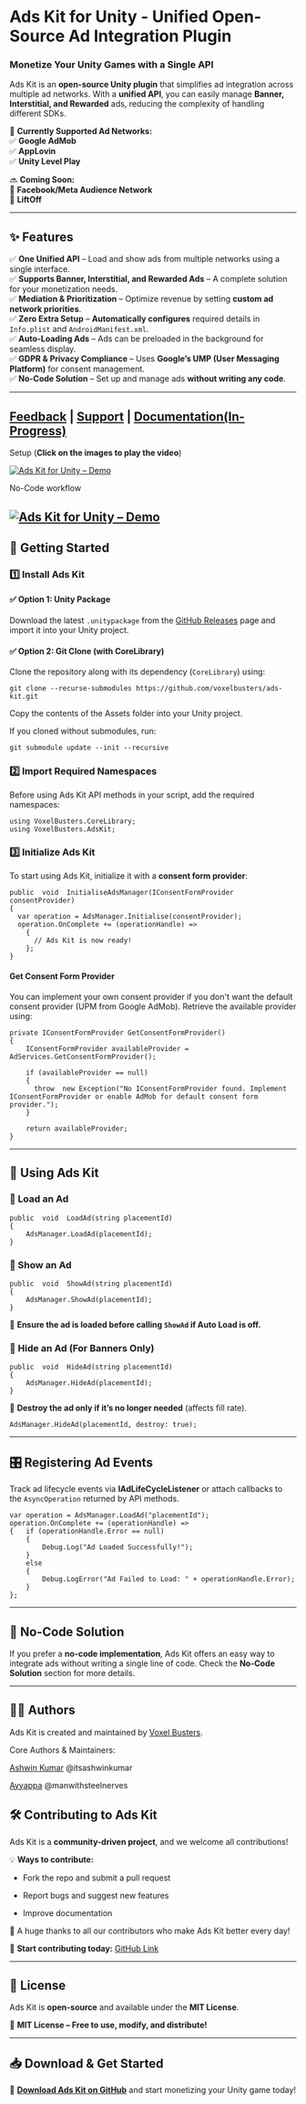 
# **Ads Kit for Unity** - Unified Open-Source Ad Integration Plugin

### **Monetize Your Unity Games with a Single API**

Ads Kit is an **open-source Unity plugin** that simplifies ad integration across multiple ad networks. With a **unified API**, you can easily manage **Banner, Interstitial, and Rewarded** ads, reducing the complexity of handling different SDKs.

🚀 **Currently Supported Ad Networks:**  
✅ **Google AdMob**  
✅ **AppLovin**  
✅ **Unity Level Play**

🔜 **Coming Soon:**  
🔹 **Facebook/Meta Audience Network**  
🔹 **LiftOff**

----------

## **✨ Features**

✅ **One Unified API** – Load and show ads from multiple networks using a single interface.  
✅ **Supports Banner, Interstitial, and Rewarded Ads** – A complete solution for your monetization needs.  
✅ **Mediation & Prioritization** – Optimize revenue by setting **custom ad network priorities**.  
✅ **Zero Extra Setup** – **Automatically configures** required details in `Info.plist` and `AndroidManifest.xml`.  
✅ **Auto-Loading Ads** – Ads can be preloaded in the background for seamless display.  
✅ **GDPR & Privacy Compliance** – Uses **Google’s UMP (User Messaging Platform)** for consent management.  
✅ **No-Code Solution** – Set up and manage ads **without writing any code**.

---
[Feedback](https://ads-kit.canny.io/) | [Support](https://github.com/voxelbusters/ads-kit/issues) | [Documentation(In-Progress)](https://adskit.voxelbusters.com/)
----------
Setup (**Click on the images to play the video**)

[![Ads Kit for Unity – Demo](https://img.youtube.com/vi/zJJ2GnQcTYU/0.jpg)](https://youtu.be/zJJ2GnQcTYU)  

No-Code workflow

[![Ads Kit for Unity – Demo](https://img.youtube.com/vi/eFD7jvuM5vY/0.jpg)](https://youtu.be/eFD7jvuM5vY)   
---

## **📌 Getting Started**

### **1️⃣ Install Ads Kit**
#### ✅ Option 1: Unity Package

Download the latest `.unitypackage` from the [GitHub Releases](https://github.com/voxelbusters/ads-kit/releases/latest) page and import it into your Unity project.

#### ✅ Option 2: Git Clone (with CoreLibrary)

Clone the repository along with its dependency (`CoreLibrary`) using:

```
git clone --recurse-submodules https://github.com/voxelbusters/ads-kit.git
```
Copy the contents of the Assets folder into your Unity project.

If you cloned without submodules, run:

```
git submodule update --init --recursive
```

### **2️⃣ Import Required Namespaces**

Before using Ads Kit API methods in your script, add the required namespaces:

```
using VoxelBusters.CoreLibrary; 
using VoxelBusters.AdsKit;
```

### **3️⃣ Initialize Ads Kit**

To start using Ads Kit, initialize it with a **consent form provider**:

```
public  void  InitialiseAdsManager(IConsentFormProvider consentProvider)
{
  var operation = AdsManager.Initialise(consentProvider);
  operation.OnComplete += (operationHandle) =>
    {
      // Ads Kit is now ready!
    };
}
``` 

#### **Get Consent Form Provider**

You can implement your own consent provider if you don't want the default consent provider (UPM from Google AdMob). Retrieve the available provider using:

```
private IConsentFormProvider GetConsentFormProvider()
{
    IConsentFormProvider availableProvider = AdServices.GetConsentFormProvider();

    if (availableProvider == null)
    {
      throw  new Exception("No IConsentFormProvider found. Implement IConsentFormProvider or enable AdMob for default consent form provider.");
    }

    return availableProvider;
}
``` 

----------

## **🎯 Using Ads Kit**

### **🔹 Load an Ad**

```
public  void  LoadAd(string placementId)
{
    AdsManager.LoadAd(placementId);
}
``` 

### **🔹 Show an Ad**

```
public  void  ShowAd(string placementId)
{
    AdsManager.ShowAd(placementId);
}
```

📌 **Ensure the ad is loaded before calling `ShowAd` if Auto Load is off.**

### **🔹 Hide an Ad (For Banners Only)**

```
public  void  HideAd(string placementId)
{
    AdsManager.HideAd(placementId);
}
```

📌 **Destroy the ad only if it’s no longer needed** (affects fill rate).

```
AdsManager.HideAd(placementId, destroy: true);
```

----------

## **🎛️ Registering Ad Events**

Track ad lifecycle events via **IAdLifeCycleListener** or attach callbacks to the `AsyncOperation` returned by API methods.

```
var operation = AdsManager.LoadAd("placementId");
operation.OnComplete += (operationHandle) =>
{   if (operationHandle.Error == null)
    {
        Debug.Log("Ad Loaded Successfully!");
    }
    else
    {
        Debug.LogError("Ad Failed to Load: " + operationHandle.Error);
    }
};
``` 

----------

## **📢 No-Code Solution**

If you prefer a **no-code implementation**, Ads Kit offers an easy way to integrate ads without writing a single line of code. Check the **No-Code Solution** section for more details.

----------

## 👨‍💻 Authors
Ads Kit is created and maintained by [Voxel Busters](https://github.com/voxelbusters).

Core Authors & Maintainers:

[Ashwin Kumar](https://github.com/itsashwinkumar) @itsashwinkumar

[Ayyappa](https://github.com/manwithsteelnerves) @manwithsteelnerves

## **🛠️ Contributing to Ads Kit**

Ads Kit is a **community-driven project**, and we welcome all contributions!

💡 **Ways to contribute:**

-   Fork the repo and submit a pull request
    
-   Report bugs and suggest new features
    
-   Improve documentation
    

🎉 A huge thanks to all our contributors who make Ads Kit better every day!

🔗 **Start contributing today:** [GitHub Link](https://github.com/voxelbusters/ads-kit)

----------

## **📄 License**

Ads Kit is **open-source** and available under the **MIT License**.

📌 **MIT License – Free to use, modify, and distribute!**

----------

## **📥 Download & Get Started**

🚀 **[Download Ads Kit on GitHub](https://github.com/voxelbusters/ads-kit)** and start monetizing your Unity game today!
